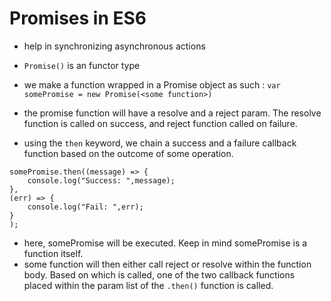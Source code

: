 # Promises in ES6
- help in synchronizing asynchronous actions
- `Promise()` is an functor type
- we make a function wrapped in a Promise object as such : `var somePromise = new Promise(<some function>) `

- the promise function will have a resolve and a reject param. The resolve function is called on success, and reject function called on failure.

- using the `then` keyword, we chain a success and a failure callback function based on the outcome of some operation.

```
somePromise.then((message) => {
	console.log("Success: ",message);
},
(err) => {
	console.log("Fail: ",err);
}
);
```

- here, somePromise will be executed. Keep in mind somePromise is a function itself. 
- some function will then either call reject or resolve within the function body. Based on which is called, one of the two callback functions placed within the param list of the `.then()` function is called.
